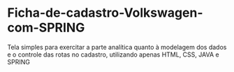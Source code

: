 # Ficha-de-cadastro-Volkswagen-com-SPRING
Tela simples para exercitar a parte analítica quanto à modelagem dos dados e o controle das rotas no cadastro, utilizando apenas HTML, CSS, JAVA e SPRING
